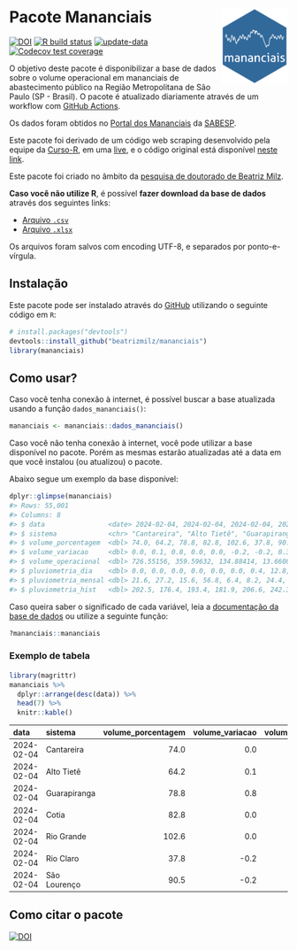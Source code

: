 
<!-- README.md is generated from README.Rmd. Please edit that file -->

# Pacote Mananciais <img src="man/figures/hexlogo.png" align="right" width = "120px"/>

<!-- badges: start -->

[![DOI](https://zenodo.org/badge/DOI/10.5281/zenodo.4733056.svg)](https://doi.org/10.5281/zenodo.4733056)
[![R build
status](https://github.com/beatrizmilz/mananciais/workflows/R-CMD-check/badge.svg)](https://github.com/beatrizmilz/mananciais/actions)
[![update-data](https://github.com/beatrizmilz/mananciais/actions/workflows/2-update_data.yaml/badge.svg)](https://github.com/beatrizmilz/mananciais/actions/workflows/2-update_data.yaml)
[![Codecov test
coverage](https://codecov.io/gh/beatrizmilz/mananciais/branch/master/graph/badge.svg)](https://codecov.io/gh/beatrizmilz/mananciais?branch=master)
<!-- badges: end -->

O objetivo deste pacote é disponibilizar a base de dados sobre o volume
operacional em mananciais de abastecimento público na Região
Metropolitana de São Paulo (SP - Brasil). O pacote é atualizado
diariamente através de um workflow com [GitHub
Actions](https://github.com/beatrizmilz/mananciais/actions).

Os dados foram obtidos no [Portal dos
Mananciais](http://mananciais.sabesp.com.br/Situacao) da
[SABESP](http://site.sabesp.com.br/site/Default.aspx).

Este pacote foi derivado de um código web scraping desenvolvido pela
equipe da [Curso-R](https://www.curso-r.com/), em uma
[live](https://youtu.be/jvZIxrMmOcQ), e o código original está
disponível [neste
link](https://github.com/curso-r/lives/blob/master/drafts/20200730_scraper_sabesp.R).

Este pacote foi criado no âmbito da [pesquisa de doutorado de Beatriz
Milz](https://beatrizmilz.github.io/tese/).

**Caso você não utilize R**, é possível **fazer download da base de
dados** através dos seguintes links:

- [Arquivo
  `.csv`](https://github.com/beatrizmilz/mananciais/raw/master/inst/extdata/mananciais.csv)
- [Arquivo
  `.xlsx`](https://github.com/beatrizmilz/mananciais/blob/master/inst/extdata/mananciais.xlsx?raw=true)

Os arquivos foram salvos com encoding UTF-8, e separados por
ponto-e-vírgula.

## Instalação

Este pacote pode ser instalado através do [GitHub](https://github.com/)
utilizando o seguinte código em `R`:

``` r
# install.packages("devtools")
devtools::install_github("beatrizmilz/mananciais")
library(mananciais)
```

## Como usar?

Caso você tenha conexão à internet, é possível buscar a base atualizada
usando a função `dados_mananciais()`:

``` r
mananciais <- mananciais::dados_mananciais() 
```

Caso você não tenha conexão à internet, você pode utilizar a base
disponível no pacote. Porém as mesmas estarão atualizadas até a data em
que você instalou (ou atualizou) o pacote.

Abaixo segue um exemplo da base disponível:

``` r
dplyr::glimpse(mananciais)
#> Rows: 55,001
#> Columns: 8
#> $ data                <date> 2024-02-04, 2024-02-04, 2024-02-04, 2024-02-04, 2…
#> $ sistema             <chr> "Cantareira", "Alto Tietê", "Guarapiranga", "Cotia…
#> $ volume_porcentagem  <dbl> 74.0, 64.2, 78.8, 82.8, 102.6, 37.8, 90.5, 74.0, 6…
#> $ volume_variacao     <dbl> 0.0, 0.1, 0.8, 0.0, 0.0, -0.2, -0.2, 0.3, 0.2, 1.0…
#> $ volume_operacional  <dbl> 726.55156, 359.59632, 134.88414, 13.66088, 115.066…
#> $ pluviometria_dia    <dbl> 0.0, 0.0, 0.0, 0.0, 0.0, 0.0, 0.4, 12.8, 11.6, 9.2…
#> $ pluviometria_mensal <dbl> 21.6, 27.2, 15.6, 56.8, 6.4, 8.2, 24.4, 21.6, 27.2…
#> $ pluviometria_hist   <dbl> 202.5, 176.4, 193.4, 181.9, 206.6, 242.3, 230.5, 2…
```

Caso queira saber o significado de cada variável, leia a [documentação
da base de
dados](https://beatrizmilz.github.io/mananciais/reference/mananciais.html)
ou utilize a seguinte função:

``` r
?mananciais::mananciais
```

### Exemplo de tabela

``` r
library(magrittr)
mananciais %>% 
  dplyr::arrange(desc(data)) %>% 
  head(7) %>%
  knitr::kable()
```

| data       | sistema      | volume_porcentagem | volume_variacao | volume_operacional | pluviometria_dia | pluviometria_mensal | pluviometria_hist |
|:-----------|:-------------|-------------------:|----------------:|-------------------:|-----------------:|--------------------:|------------------:|
| 2024-02-04 | Cantareira   |               74.0 |             0.0 |          726.55156 |              0.0 |                21.6 |             202.5 |
| 2024-02-04 | Alto Tietê   |               64.2 |             0.1 |          359.59632 |              0.0 |                27.2 |             176.4 |
| 2024-02-04 | Guarapiranga |               78.8 |             0.8 |          134.88414 |              0.0 |                15.6 |             193.4 |
| 2024-02-04 | Cotia        |               82.8 |             0.0 |           13.66088 |              0.0 |                56.8 |             181.9 |
| 2024-02-04 | Rio Grande   |              102.6 |             0.0 |          115.06678 |              0.0 |                 6.4 |             206.6 |
| 2024-02-04 | Rio Claro    |               37.8 |            -0.2 |            5.17004 |              0.0 |                 8.2 |             242.3 |
| 2024-02-04 | São Lourenço |               90.5 |            -0.2 |           80.41159 |              0.4 |                24.4 |             230.5 |

## Como citar o pacote

[![DOI](https://zenodo.org/badge/DOI/10.5281/zenodo.4733056.svg)](https://doi.org/10.5281/zenodo.4733056)
